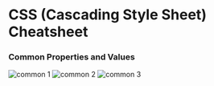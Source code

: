 # CSS (Cascading Style Sheet) Cheatsheet

### Common Properties and Values

![common 1](https://user-images.githubusercontent.com/12450298/31672249-f1cea310-b353-11e7-957e-076e25f97077.png)
![common 2](https://user-images.githubusercontent.com/12450298/31672224-e32e8276-b353-11e7-9a31-cc47bfaa413e.png)
![common 3](https://user-images.githubusercontent.com/12450298/31672192-c6c29852-b353-11e7-9662-c17a2e2f854a.png)
